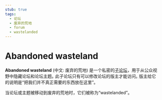```yaml
---
stub: true
tags:
  - 论坛
  - 废弃的荒地
  - forum
  - wastelanded
---
```


# Abandoned wasteland

**Abandoned wasteland** (中文: 废弃的荒地) 是一个私密的[子论坛](https://osu.ppy.sh/community/forums)，用于从公众视野中隐藏论坛和论坛主题｡ 此子论坛只有可以修改论坛的版主才能访问｡ 版主给它的说明是“把我们并不真正需要的东西放在这里”｡

当论坛或主题被移动到废弃的荒地时，它们被称为“wastelanded”。
